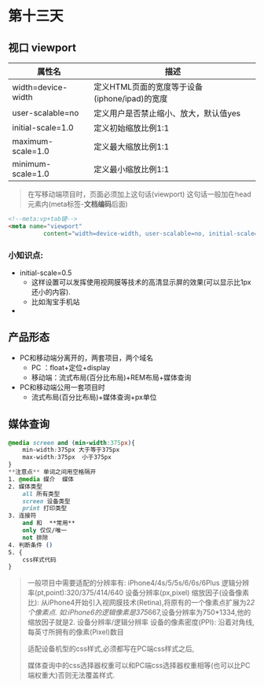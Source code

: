 
# 第十三天
## 视口 viewport
|属性名|描述|
|--|--|
|width=device-width|定义HTML页面的宽度等于设备(iphone/ipad)的宽度|
|user-scalable=no|定义用户是否禁止缩小、放大，默认值yes|
|initial-scale=1.0|定义初始缩放比例1:1|
|maximum-scale=1.0|定义最大缩放比例1:1|
|minimum-scale=1.0|定义最小缩放比例1:1|
> 在写移动端项目时，页面必须加上这句话(viewport)
> 这句话一般加在head元素内(meta标签-**文档编码**后面)
```html
<!--meta:vp+tab键-->
<meta name="viewport"
          content="width=device-width, user-scalable=no, initial-scale=1.0, maximum-scale=1.0, minimum-scale=1.0">
```
###  小知识点:
* initial-scale=0.5
    * 这样设置可以发挥使用视网膜等技术的高清显示屏的效果(可以显示比1px还小的内容).
    * 比如淘宝手机站
* 


## 产品形态
- PC和移动端分离开的，两套项目，两个域名
	- PC ：float+定位+display
	- 移动端：流式布局(百分比布局)+REM布局+媒体查询
- PC和移动端公用一套项目时
	- 流式布局(百分比布局)+媒体查询+px单位


## 媒体查询

```css
@media screen and (min-width:375px){
    min-width:375px 大于等于375px
    max-width:375px  小于375px
}
**注意点** 单词之间用空格隔开
1. @media 媒介  媒体
2. 媒体类型
    all 所有类型
    screen 设备类型
    print 打印类型
3. 连接符
    and 和  **常用**
    only 仅仅/唯一
    not 排除 
4. 判断条件 ()
5. {
    css样式代码
}
```
> 一般项目中需要适配的分辨率有:
iPhone4/4s/5/5s/6/6s/6Plus
> 逻辑分辨率(pt,point):320/375/414/640
> 设备分辨率(px,pixel)
> 缩放因子(设备像素比): 从iPhone4开始引入视网膜技术(Retina),将原有的一个像素点扩展为2*2个像素点.
如:iPhone6的逻辑像素是375*667,设备分辨率为750*1334,他的缩放因子就是2. 设备分辨率/逻辑分辨率
> 设备的像素密度(PPI): 沿着对角线,每英寸所拥有的像素(Pixel)数目
>
> 适配设备机型的css样式,必须都写在PC端css样式之后,
>
> 媒体查询中的css选择器权重可以和PC端css选择器权重相等(也可以比PC端权重大)否则无法覆盖样式.
